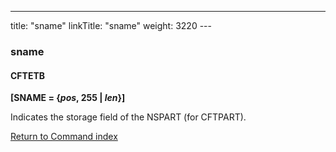 ---
title: "sname"
linkTitle: "sname"
weight: 3220
---<span id="sname"></span>

### sname

#### CFTETB

**[SNAME = {*pos*, 255 &#124; *len*}]**

Indicates the storage field of the NSPART (for CFTPART).

[Return to Command index](../../)
